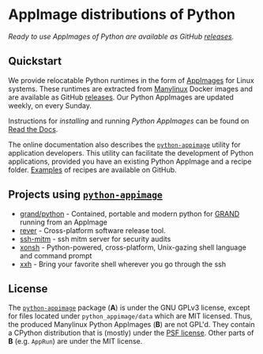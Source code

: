# AppImage distributions of Python

_Ready to use AppImages of Python are available as GitHub [releases][RELEASES]._


## Quickstart

We provide relocatable Python runtimes in the form of [AppImages][APPIMAGE] for
Linux systems. These runtimes are extracted from [Manylinux][MANYLINUX] Docker
images and are available as GitHub [releases][RELEASES]. Our Python AppImages
are updated weekly, on every Sunday.

Instructions for _installing_ and running _Python AppImages_ can be found on
[Read the Docs][READTHEDOCS].

The online documentation also describes the [`python-appimage`][PYPI] utility
for application developers. This utility can facilitate the development of
Python applications, provided you have an existing Python AppImage and a recipe
folder. [Examples][APPLICATIONS] of recipes are available on GitHub.


## Projects using [`python-appimage`][GITHUB]

* [grand/python](https://github.com/grand-mother/python) - Contained, portable
  and modern python for [GRAND][GRAND] running from an AppImage
* [rever](https://github.com/regro/rever) - Cross-platform software release tool.
* [ssh-mitm](https://github.com/ssh-mitm/ssh-mitm) - ssh mitm server for security audits
* [xonsh](https://github.com/xonsh/xonsh) - Python-powered, cross-platform, Unix-gazing
  shell language and command prompt
* [xxh](https://github.com/xxh/xxh) - Bring your favorite shell wherever you go
  through the ssh


## License

The [`python-appimage`][PYPI] package (**A**) is under the GNU GPLv3 license,
except for files located under `python_appimage/data` which are MIT licensed.
Thus, the produced Manylinux Python AppImages (**B**) are not GPL'd. They
contain a CPython distribution that is (mostly) under the [PSF
license][PSF_LICENSE]. Other parts of **B** (e.g. `AppRun`) are under the MIT
license.


[APPLICATIONS]: https://github.com/niess/python-appimage/tree/master/applications
[APPIMAGE]: https://appimage.org/
[GITHUB]: https://github.com/niess/python-appimage
[GRAND]: http://grand.cnrs.fr
[MANYLINUX]: https://github.com/pypa/manylinux
[PSF_LICENSE]: https://docs.python.org/3/license.html#psf-license
[PYPI]: https://pypi.org/project/python-appimage/
[READTHEDOCS]: https://python-appimage.readthedocs.io/en/latest/
[RELEASES]: https://github.com/niess/python-appimage/releases
